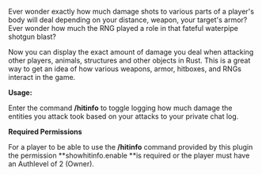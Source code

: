 Ever wonder exactly how much damage shots to various parts of a player's body will deal depending on your distance, weapon, your target's armor?  Ever wonder how much the RNG played a role in that fateful waterpipe shotgun blast?


Now you can display the exact amount of damage you deal when attacking other players, animals, structures and other objects in Rust.  This is a great way to get an idea of how various weapons, armor, hitboxes, and RNGs interact in the game.

**Usage:**

Enter the command **/hitinfo** to toggle logging how much damage the entities you attack took based on your attacks to your private chat log.

**Required Permissions**

For a player to be able to use the **/hitinfo** command provided by this plugin the permission **showhitinfo.enable **is required or the player must have an Authlevel of 2 (Owner).